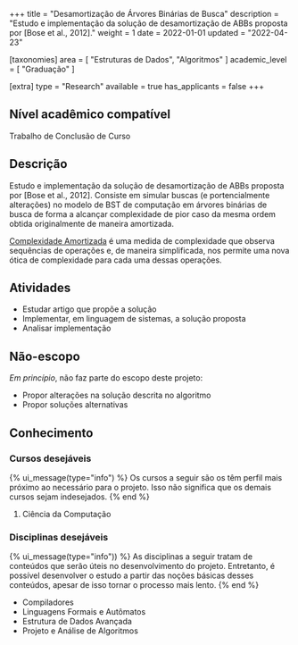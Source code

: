 +++
title = "Desamortização de Árvores Binárias de Busca"
description = "Estudo e implementação da solução de desamortização de ABBs proposta por [Bose et al., 2012]."
weight = 1
date = 2022-01-01
updated = "2022-04-23"

[taxonomies]
area = [ "Estruturas de Dados", "Algoritmos" ]
academic_level = [ "Graduação" ]

[extra]
type = "Research"
available = true
has_applicants = false
+++

## Nível acadêmico compatível

Trabalho de Conclusão de Curso

## Descrição

Estudo e implementação da solução de desamortização de ABBs proposta por \[Bose et al., 2012\]. Consiste em simular buscas (e portencialmente alterações) no modelo de BST de computação em árvores binárias de busca de forma a alcançar complexidade de pior caso da mesma ordem obtida originalmente de maneira amortizada.

[Complexidade Amortizada](https://pt.wikipedia.org/wiki/Análise_amortizada) é uma medida de complexidade que observa sequências de operações e, de maneira simplificada, nos permite uma nova ótica de complexidade para cada uma dessas operações.

## Atividades

- Estudar artigo que propõe a solução
- Implementar, em linguagem de sistemas, a solução proposta
- Analisar implementação

## Não-escopo

_Em princípio_, não faz parte do escopo deste projeto:

- Propor alterações na solução descrita no algoritmo
- Propor soluções alternativas

## Conhecimento

### Cursos desejáveis

{% ui_message(type="info") %}
Os cursos a seguir são os têm perfil mais próximo ao necessário para o projeto. Isso não significa que os demais cursos sejam indesejados.
{% end %}

1. Ciência da Computação

### Disciplinas desejáveis

{% ui_message(type="info")) %}
As disciplinas a seguir tratam de conteúdos que serão úteis no desenvolvimento do projeto. Entretanto, é possível desenvolver o estudo a partir das noções básicas desses conteúdos, apesar de isso tornar o processo mais lento.
{% end %}

- Compiladores
- Linguagens Formais e Autômatos
- Estrutura de Dados Avançada
- Projeto e Análise de Algoritmos
